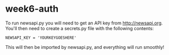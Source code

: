 # week6-auth

To run newsapi.py you will need to get an API key from http://newsapi.org. You'll then
need to create a secrets.py file with the following contents:

`NEWSAPI_KEY = 'YOURKEYGOESHERE'`

This will then be imported by newsapi.py, and everything will run smoothly!
